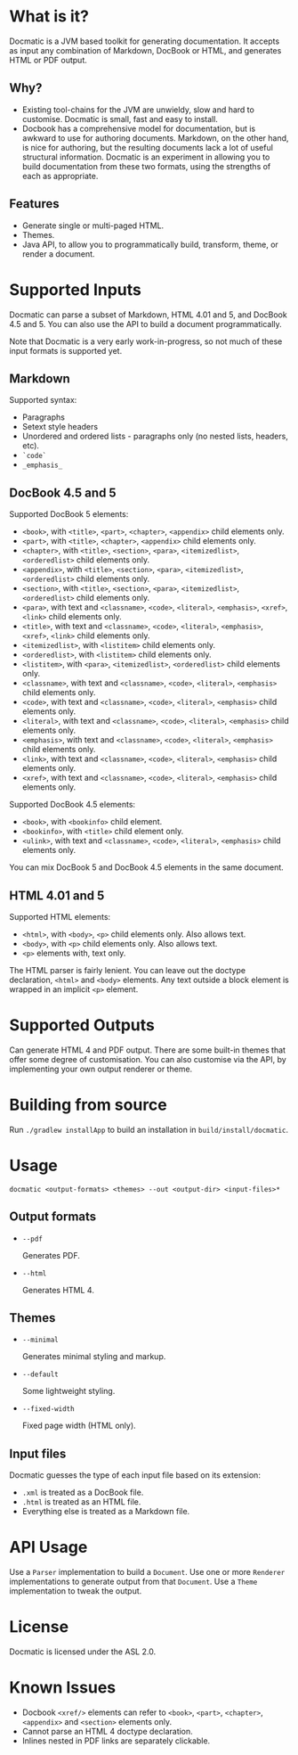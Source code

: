 
What is it?
===========
Docmatic is a JVM based toolkit for generating documentation. It accepts as input any combination of Markdown,
DocBook or HTML, and generates HTML or PDF output.

Why?
----
* Existing tool-chains for the JVM are unwieldy, slow and hard to customise. Docmatic is small, fast and easy to install.
* Docbook has a comprehensive model for documentation, but is awkward to use for authoring documents. Markdown, on the
other hand, is nice for authoring, but the resulting documents lack a lot of useful structural information. Docmatic
is an experiment in allowing you to build documentation from these two formats, using the strengths of each as
appropriate.

Features
--------
* Generate single or multi-paged HTML.
* Themes.
* Java API, to allow you to programmatically build, transform, theme, or render a document.

Supported Inputs
================
Docmatic can parse a subset of Markdown, HTML 4.01 and 5, and DocBook 4.5 and 5. You can also use the API to build a
document programmatically.

Note that Docmatic is a very early work-in-progress, so not much of these input formats is supported yet.

Markdown
--------
Supported syntax:

* Paragraphs
* Setext style headers
* Unordered and ordered lists - paragraphs only (no nested lists, headers, etc).
* `` `code` ``
* `_emphasis_`

DocBook 4.5 and 5
-----------------
Supported DocBook 5 elements:

* `<book>`, with `<title>`, `<part>`, `<chapter>`, `<appendix>` child elements only.
* `<part>`, with `<title>`, `<chapter>`, `<appendix>` child elements only.
* `<chapter>`, with `<title>`, `<section>`, `<para>`, `<itemizedlist>`, `<orderedlist>` child elements only.
* `<appendix>`, with `<title>`, `<section>`, `<para>`, `<itemizedlist>`, `<orderedlist>` child elements only.
* `<section>`, with `<title>`, `<section>`, `<para>`, `<itemizedlist>`, `<orderedlist>` child elements only.
* `<para>`, with text and `<classname>`, `<code>`, `<literal>`, `<emphasis>`, `<xref>`, `<link>` child elements only.
* `<title>`, with text and `<classname>`, `<code>`, `<literal>`, `<emphasis>`, `<xref>`, `<link>` child elements only.
* `<itemizedlist>`, with `<listitem>` child elements only.
* `<orderedlist>`, with `<listitem>` child elements only.
* `<listitem>`, with `<para>`, `<itemizedlist>`, `<orderedlist>` child elements only.
* `<classname>`, with text and `<classname>`, `<code>`, `<literal>`, `<emphasis>` child elements only.
* `<code>`, with text and `<classname>`, `<code>`, `<literal>`, `<emphasis>` child elements only.
* `<literal>`, with text and `<classname>`, `<code>`, `<literal>`, `<emphasis>` child elements only.
* `<emphasis>`, with text and `<classname>`, `<code>`, `<literal>`, `<emphasis>` child elements only.
* `<link>`, with text and `<classname>`, `<code>`, `<literal>`, `<emphasis>` child elements only.
* `<xref>`, with text and `<classname>`, `<code>`, `<literal>`, `<emphasis>` child elements only.

Supported DocBook 4.5 elements:

* `<book>`, with `<bookinfo>` child element.
* `<bookinfo>`, with `<title>` child element only.
* `<ulink>`, with text and `<classname>`, `<code>`, `<literal>`, `<emphasis>` child elements only.

You can mix DocBook 5 and DocBook 4.5 elements in the same document.

HTML 4.01 and 5
---------------
Supported HTML elements:

* `<html>`, with `<body>`, `<p>` child elements only. Also allows text.
* `<body>`, with `<p>` child elements only. Also allows text.
* `<p>` elements with, text only.

The HTML parser is fairly lenient. You can leave out the doctype declaration, `<html>` and `<body>` elements. Any text
outside a block element is wrapped in an implicit `<p>` element.

Supported Outputs
=================
Can generate HTML 4 and PDF output. There are some built-in themes that offer some degree of customisation.
You can also customise via the API, by implementing your own output renderer or theme.

Building from source
====================

Run `./gradlew installApp` to build an installation in `build/install/docmatic`.

Usage
=====
`docmatic <output-formats> <themes> --out <output-dir> <input-files>*`

Output formats
--------------
* `--pdf`

    Generates PDF.

* `--html`

    Generates HTML 4.

Themes
------

* `--minimal`

    Generates minimal styling and markup.

* `--default`

    Some lightweight styling.

* `--fixed-width`

    Fixed page width (HTML only).

Input files
-----------
Docmatic guesses the type of each input file based on its extension:

* `.xml` is treated as a DocBook file.
* `.html` is treated as an HTML file.
* Everything else is treated as a Markdown file.

API Usage
=========
Use a `Parser` implementation to build a `Document`. Use one or more `Renderer` implementations to generate output
from that `Document`. Use a `Theme` implementation to tweak the output.

License
=======
Docmatic is licensed under the ASL 2.0.

Known Issues
============

* Docbook `<xref/>` elements can refer to `<book>`, `<part>`, `<chapter>`, `<appendix>` and `<section>` elements only.
* Cannot parse an HTML 4 doctype declaration.
* Inlines nested in PDF links are separately clickable.
